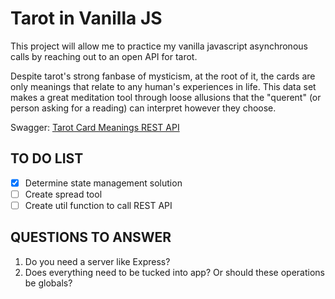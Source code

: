 # Tarot in Vanilla JS

This project will allow me to practice my vanilla javascript asynchronous calls by reaching out to an open API for tarot.

Despite tarot's strong fanbase of mysticism, at the root of it, the cards are only meanings that relate to any human's experiences in life. This data set makes a great meditation tool through loose allusions that the "querent" (or person asking for a reading) can interpret however they choose.

Swagger: [Tarot Card Meanings REST API](https://app.swaggerhub.com/apis/ekswagger/rws-tarot_card_api/1.0.0)

## TO DO LIST

- [x] Determine state management solution
- [ ] Create spread tool
- [ ] Create util function to call REST API

## QUESTIONS TO ANSWER

1. Do you need a server like Express?
2. Does everything need to be tucked into app? Or should these operations be globals?
